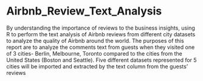 # Airbnb_Review_Text_Analysis
By understanding the importance of reviews to the business insights, using R to perform the text analysis of Airbnb reviews from different city datasets to analyze the quality of Airbnb around the world. The purposes of this report are to analyze the comments text from guests when they visited one of 3 cities- Berlin, Melbourne, Toronto compared to the cities from the United States (Boston and Seattle). Five different datasets represented for 5 cities will be imported and extracted by the text column from the guests’ reviews
